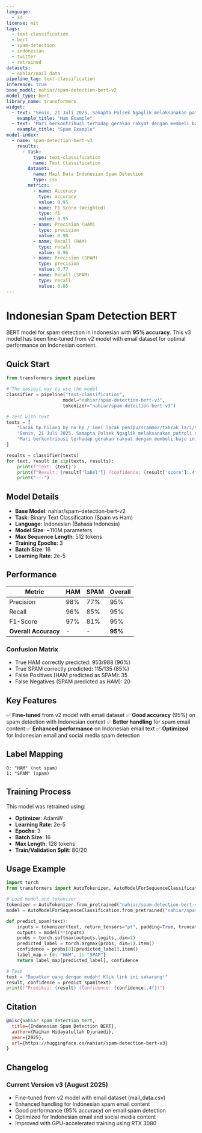 ```yaml
---
language:
  - id
license: mit
tags:
  - text-classification
  - bert
  - spam-detection
  - indonesian
  - twitter
  - retrained
datasets:
  - nahiar/mail_data
pipeline_tag: text-classification
inference: true
base_model: nahiar/spam-detection-bert-v2
model_type: bert
library_name: transformers
widget:
  - text: "Senin, 21 Juli 2025, Samapta Polsek Ngaglik melaksanakan patroli stasioner balong jalan palagan donoharjo"
    example_title: "Ham Example"
  - text: "Mari berkontribusi terhadap gerakan rakyat dengan membeli baju ini seharga Rp 160.000. Hubungi kami melalui WA 08977472296"
    example_title: "Spam Example"
model-index:
  - name: spam-detection-bert-v3
    results:
      - task:
          type: text-classification
          name: Text Classification
        dataset:
          name: Mail Data Indonesian Spam Detection
          type: csv
        metrics:
          - name: Accuracy
            type: accuracy
            value: 0.95
          - name: F1 Score (Weighted)
            type: f1
            value: 0.95
          - name: Precision (HAM)
            type: precision
            value: 0.98
          - name: Recall (HAM)
            type: recall
            value: 0.96
          - name: Precision (SPAM)
            type: precision
            value: 0.77
          - name: Recall (SPAM)
            type: recall
            value: 0.85
---
```


# Indonesian Spam Detection BERT

BERT model for spam detection in Indonesian with **95% accuracy**. This v3 model has been fine-tuned from v2 model with email dataset for optimal performance on Indonesian content.

## Quick Start

```python
from transformers import pipeline

# The easiest way to use the model
classifier = pipeline("text-classification",
                     model="nahiar/spam-detection-bert-v3",
                     tokenizer="nahiar/spam-detection-bert-v3")

# Test with text
texts = [
    "lacak hp hilang by no hp / imei lacak penipu/scammer/tabrak lari/terror/revengeporn sadap / hack / pulihkan akun",
    "Senin, 21 Juli 2025, Samapta Polsek Ngaglik melaksanakan patroli stasioner balong jalan palagan donoharjo",
    "Mari berkontribusi terhadap gerakan rakyat dengan membeli baju ini seharga Rp 160.000. Hubungi kami melalui WA 08977472296"
]

results = classifier(texts)
for text, result in zip(texts, results):
    print(f"Text: {text}")
    print(f"Result: {result['label']} (confidence: {result['score']:.4f})")
    print("---")
```

## Model Details

- **Base Model**: nahiar/spam-detection-bert-v2
- **Task**: Binary Text Classification (Spam vs Ham)
- **Language**: Indonesian (Bahasa Indonesia)
- **Model Size**: ~110M parameters
- **Max Sequence Length**: 512 tokens
- **Training Epochs**: 3
- **Batch Size**: 16
- **Learning Rate**: 2e-5

## Performance

| Metric               | HAM | SPAM | Overall |
| -------------------- | --- | ---- | ------- |
| Precision            | 98% | 77%  | 95%     |
| Recall               | 96% | 85%  | 95%     |
| F1-Score             | 97% | 81%  | 95%     |
| **Overall Accuracy** | -   | -    | **95%** |

### Confusion Matrix

- True HAM correctly predicted: 953/988 (96%)
- True SPAM correctly predicted: 115/135 (85%)
- False Positives (HAM predicted as SPAM): 35
- False Negatives (SPAM predicted as HAM): 20

## Key Features

✅ **Fine-tuned** from v2 model with email dataset
✅ **Good accuracy** (95%) on spam detection with Indonesian context
✅ **Better handling** for spam email content
✅ **Enhanced performance** on Indonesian email text
✅ **Optimized** for Indonesian email and social media spam detection

## Label Mapping

```
0: "HAM" (not spam)
1: "SPAM" (spam)
```

## Training Process

This model was retrained using:

- **Optimizer**: AdamW
- **Learning Rate**: 2e-5
- **Epochs**: 3
- **Batch Size**: 16
- **Max Length**: 128 tokens
- **Train/Validation Split**: 80/20

## Usage Example

```python
import torch
from transformers import AutoTokenizer, AutoModelForSequenceClassification

# Load model and tokenizer
tokenizer = AutoTokenizer.from_pretrained("nahiar/spam-detection-bert-v3")
model = AutoModelForSequenceClassification.from_pretrained("nahiar/spam-detection-bert-v3")

def predict_spam(text):
    inputs = tokenizer(text, return_tensors="pt", padding=True, truncation=True)
    outputs = model(**inputs)
    probs = torch.softmax(outputs.logits, dim=1)
    predicted_label = torch.argmax(probs, dim=1).item()
    confidence = probs[0][predicted_label].item()
    label_map = {0: "HAM", 1: "SPAM"}
    return label_map[predicted_label], confidence

# Test
text = "Dapatkan uang dengan mudah! Klik link ini sekarang!"
result, confidence = predict_spam(text)
print(f"Prediksi: {result} (Confidence: {confidence:.4f})")
```

## Citation

```bibtex
@misc{nahiar_spam_detection_bert,
  title={Indonesian Spam Detection BERT},
  author={Raihan Hidayatullah Djunaedi},
  year={2025},
  url={https://huggingface.co/nahiar/spam-detection-bert-v3}
}
```

## Changelog

### Current Version v3 (August 2025)

- Fine-tuned from v2 model with email dataset (mail_data.csv)
- Enhanced handling for Indonesian spam email content
- Good performance (95% accuracy) on email spam detection
- Optimized for Indonesian email and social media content
- Improved with GPU-accelerated training using RTX 3080
